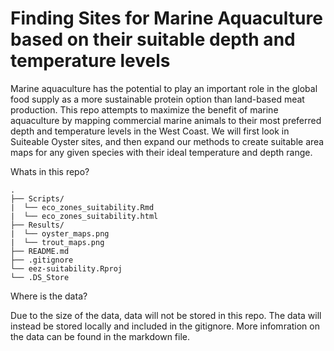 # Finding Sites for Marine Aquaculture based on their suitable depth and temperature levels


Marine aquaculture has the potential to play an important role in the global food supply as a more sustainable protein option than land-based meat production. This repo attempts to maximize the benefit of marine aquaculture by mapping commercial marine animals to their most preferred depth and temperature levels in the West Coast. We will first look in Suiteable Oyster sites, and then expand our methods to create suitable area maps for any given species with their ideal temperature and depth range. 



Whats in this repo? 
```
.
├── Scripts/                    
|  └── eco_zones_suitability.Rmd     
|  └── eco_zones_suitability.html
├── Results/                    
|  └── oyster_maps.png    
|  └── trout_maps.png       
├── README.md
├── .gitignore
└── eez-suitability.Rproj
└── .DS_Store
```

Where is the data?

Due to the size of the data, data will not be stored in this repo. The data will instead be stored locally and included in the gitignore. More infomration on the data can be found in the markdown file. 

